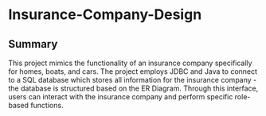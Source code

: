 # Insurance-Company-Design

## Summary
This project mimics the functionality of an insurance company specifically for homes, boats, and cars. The project employs JDBC and Java to connect to a SQL database which stores all information for the insurance company - the database is structured based on the ER Diagram. Through this interface, users can interact with the insurance company and perform specific role-based functions. 
